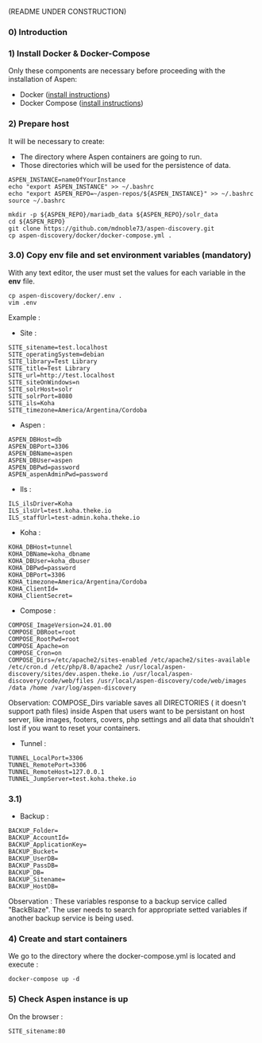 (README UNDER CONSTRUCTION)
### 0) Introduction

### 1) Install Docker & Docker-Compose

Only these components are necessary before proceeding with the installation of Aspen:

* Docker ([install instructions](https://docs.docker.com/engine/install/))
* Docker Compose ([install instructions](https://docs.docker.com/compose/install/#install-compose-on-linux-systems))

### 2) Prepare host

It will be necessary to create: 
* The directory where Aspen containers are going to run.
* Those directories which will be used for the persistence of data.

```
ASPEN_INSTANCE=nameOfYourInstance
echo "export ASPEN_INSTANCE" >> ~/.bashrc
echo "export ASPEN_REPO=~/aspen-repos/${ASPEN_INSTANCE}" >> ~/.bashrc
source ~/.bashrc

mkdir -p ${ASPEN_REPO}/mariadb_data ${ASPEN_REPO}/solr_data
cd ${ASPEN_REPO}
git clone https://github.com/mdnoble73/aspen-discovery.git
cp aspen-discovery/docker/docker-compose.yml .
```
### 3.0) Copy env file and set environment variables (mandatory)

With any text editor, the user must set the values for each variable in the **env** file.
```
cp aspen-discovery/docker/.env .
vim .env
```
Example : 
* Site :

```
SITE_sitename=test.localhost   
SITE_operatingSystem=debian
SITE_library=Test Library
SITE_title=Test Library
SITE_url=http://test.localhost
SITE_siteOnWindows=n
SITE_solrHost=solr
SITE_solrPort=8080
SITE_ils=Koha
SITE_timezone=America/Argentina/Cordoba
```

* Aspen :

```
ASPEN_DBHost=db           
ASPEN_DBPort=3306
ASPEN_DBName=aspen
ASPEN_DBUser=aspen
ASPEN_DBPwd=password
ASPEN_aspenAdminPwd=password
```

* Ils :

```
ILS_ilsDriver=Koha              
ILS_ilsUrl=test.koha.theke.io
ILS_staffUrl=test-admin.koha.theke.io
```

* Koha :

```
KOHA_DBHost=tunnel              
KOHA_DBName=koha_dbname
KOHA_DBUser=koha_dbuser
KOHA_DBPwd=password
KOHA_DBPort=3306
KOHA_timezone=America/Argentina/Cordoba
KOHA_ClientId=
KOHA_ClientSecret=
```

* Compose :

```
COMPOSE_ImageVersion=24.01.00
COMPOSE_DBRoot=root
COMPOSE_RootPwd=root
COMPOSE_Apache=on
COMPOSE_Cron=on
COMPOSE_Dirs=/etc/apache2/sites-enabled /etc/apache2/sites-available /etc/cron.d /etc/php/8.0/apache2 /usr/local/aspen-discovery/sites/dev.aspen.theke.io /usr/local/aspen-discovery/code/web/files /usr/local/aspen-discovery/code/web/images /data /home /var/log/aspen-discovery
```
Observation: COMPOSE_Dirs variable saves all DIRECTORIES ( it doesn't support path files) inside Aspen that users want to be persistant on host server, like images, footers, covers, php settings and all data that shouldn't lost if you want to reset your containers.

* Tunnel :

```
TUNNEL_LocalPort=3306      
TUNNEL_RemotePort=3306
TUNNEL_RemoteHost=127.0.0.1
TUNNEL_JumpServer=test.koha.theke.io
```

### 3.1)

* Backup :

```
BACKUP_Folder=          
BACKUP_AccountId=
BACKUP_ApplicationKey=
BACKUP_Bucket=
BACKUP_UserDB=
BACKUP_PassDB=
BACKUP_DB=
BACKUP_Sitename=
BACKUP_HostDB=
  ```
Observation : These variables response to a backup service called "BackBlaze". The user needs to search for appropriate setted variables if another backup service is being used.

  
### 4) Create and start containers

We go to the directory where the docker-compose.yml is located and execute :

```
docker-compose up -d
```

### 5) Check Aspen instance is up

On the browser :

```
SITE_sitename:80
```
